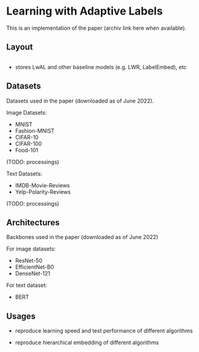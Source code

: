 # Learning with Adaptive Labels

This is an implementation of the paper (archiv link here when available).

## Layout
```bash

```
- stores LwAL and other baseline models (e.g. LWR, LabelEmbed), etc


## Datasets

Datasets used in the paper (downloaded as of June 2022).

Image Datasets:
- MNIST
- Fashion-MNIST
- CIFAR-10
- CIFAR-100
- Food-101

(TODO: processings)

Text Datasets:
- IMDB-Movie-Reviews
- Yelp-Polarity-Reviews

(TODO: processings)

## Architectures

Backbones used in the paper (downloaded as of June 2022)

For image datasets:
- ResNet-50
- EfficientNet-B0
- DenseNet-121

For text dataset:
- BERT

## Usages

- reproduce learning speed and test performance of different algorithms

- reproduce hierarchical embedding of different algorithms